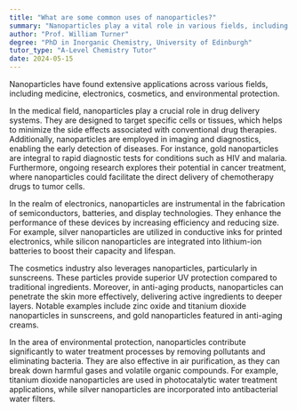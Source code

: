 ```yaml
---
title: "What are some common uses of nanoparticles?"
summary: "Nanoparticles play a vital role in various fields, including medicine, electronics, cosmetics, and environmental protection, due to their unique properties and potential applications."
author: "Prof. William Turner"
degree: "PhD in Inorganic Chemistry, University of Edinburgh"
tutor_type: "A-Level Chemistry Tutor"
date: 2024-05-15
---
```


Nanoparticles have found extensive applications across various fields, including medicine, electronics, cosmetics, and environmental protection.

In the medical field, nanoparticles play a crucial role in drug delivery systems. They are designed to target specific cells or tissues, which helps to minimize the side effects associated with conventional drug therapies. Additionally, nanoparticles are employed in imaging and diagnostics, enabling the early detection of diseases. For instance, gold nanoparticles are integral to rapid diagnostic tests for conditions such as HIV and malaria. Furthermore, ongoing research explores their potential in cancer treatment, where nanoparticles could facilitate the direct delivery of chemotherapy drugs to tumor cells.

In the realm of electronics, nanoparticles are instrumental in the fabrication of semiconductors, batteries, and display technologies. They enhance the performance of these devices by increasing efficiency and reducing size. For example, silver nanoparticles are utilized in conductive inks for printed electronics, while silicon nanoparticles are integrated into lithium-ion batteries to boost their capacity and lifespan.

The cosmetics industry also leverages nanoparticles, particularly in sunscreens. These particles provide superior UV protection compared to traditional ingredients. Moreover, in anti-aging products, nanoparticles can penetrate the skin more effectively, delivering active ingredients to deeper layers. Notable examples include zinc oxide and titanium dioxide nanoparticles in sunscreens, and gold nanoparticles featured in anti-aging creams.

In the area of environmental protection, nanoparticles contribute significantly to water treatment processes by removing pollutants and eliminating bacteria. They are also effective in air purification, as they can break down harmful gases and volatile organic compounds. For example, titanium dioxide nanoparticles are used in photocatalytic water treatment applications, while silver nanoparticles are incorporated into antibacterial water filters.
    